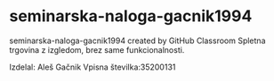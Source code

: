 # seminarska-naloga-gacnik1994
seminarska-naloga-gacnik1994 created by GitHub Classroom
Spletna trgovina z izgledom, brez same funkcionalnosti.

Izdelal: Aleš Gačnik
Vpisna številka:35200131
